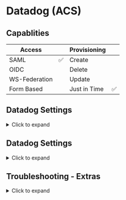 # Datadog (ACS)

## Capablities

| Access |	| Provisioning |	|
|--|--|--|--|
| SAML | ✅ | Create |	|
| OIDC | | Delete |	|
| WS-Federation |  | Update |	|
| Form Based |  |Just in Time|✅|

## Datadog Settings
<details>
<summary>Click to expand</summary>

| :zap: The example used is **<insert>** but it will work with any domain.   |
|-----------------------------------------|


- Applications -> <span style="color:red">Add App</span>.
- SAML Custom Connector (Advanced)

### Info
- Amazon Business (Country)
- Icons 

### Configuration

First Header  | Second Header
------------- | -------------
RelayState  | 
Audience (EntityID)  | ``
Recipient  | ``
ACS (Consumer) URL Validator*  | ``
ACS (Consumer) URL*  | ``
Single Logout URL  | 
Login URL  | ``
SAML not valid before  | 3
SAML not valid on or after  | 3
SAML initiater  | OneLogin
SAML nameID format  | Email
SAML issuer type  | Specific
SAML signature element  | Response
Encrypt assertion  | [ ]
SAML encryption method  | TRIPLEDES-CBC
Send NameID Format in SLO Request  | [ ]
Sign SLO Request  | [ ]
SAML sessionNotOnOrAfter  | 1440
Generate AttributeValue tag for empty values  | [ ]
Sign SLO Response  | [ ]
SAML Encryption  | 

## Parameters

| SAML Custom Connector (Advanced) Field      | Value |
| ----------- | ----------- |
| NameID (fka Email)     | Email       |
|   |        |
|   |         |
|   |         |

`*` ☑️ Include in SAML assertion

## Rules

## SSO

## Acess

Assign it to yourself for testing

## Users

## Privileges

</details>

## Datadog Settings

<details>
<summary>Click to expand</summary>


</details>


## Troubleshooting - Extras

<details>
<summary>Click to expand</summary>


</details>
